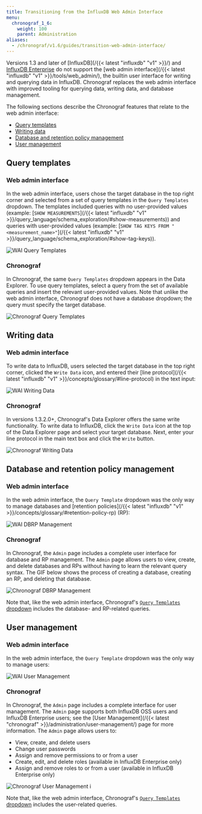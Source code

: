 ```yaml
---
title: Transitioning from the InfluxDB Web Admin Interface
menu:
  chronograf_1_6:
    weight: 100
    parent: Administration
aliases:
  - /chronograf/v1.6/guides/transition-web-admin-interface/
---
```


Versions 1.3 and later of [InfluxDB](/{{< latest "influxdb" "v1" >}}/) and [InfluxDB Enterprise](/enterprise/latest/) do not support the [web admin interface](/{{< latest "influxdb" "v1" >}}/tools/web_admin/), the builtin user interface for writing and querying data in InfluxDB.
Chronograf replaces the web admin interface with improved tooling for querying data, writing data, and database management.

The following sections describe the Chronograf features that relate to the web admin interface:

* [Query templates](#query-templates)
* [Writing data](#writing-data)
* [Database and retention policy management](#database-and-retention-policy-management)
* [User management](#user-management)

## Query templates

### Web admin interface

In the web admin interface, users chose the target database in the top right corner and selected from a set of query templates in the `Query Templates` dropdown.
The templates included queries with no user-provided values (example: [`SHOW MEASUREMENTS`](/{{< latest "influxdb" "v1" >}}/query_language/schema_exploration/#show-measurements)) and queries with user-provided values (example: [`SHOW TAG KEYS FROM "<measurement_name>"`](/{{< latest "influxdb" "v1" >}}/query_language/schema_exploration/#show-tag-keys)).

![WAI Query Templates](/img/chronograf/1-6-g-admin-webtemplates.png)

### Chronograf

In Chronograf, the same `Query Templates` dropdown appears in the Data Explorer.
To use query templates, select a query from the set of available queries and insert the relevant user-provided values.
Note that unlike the web admin interface, Chronograf does not have a database dropdown; the query must specify the target database.

![Chronograf Query Templates](/img/chronograf/1-6-g-admin-chronotemplates.png)

## Writing data

### Web admin interface

To write data to InfluxDB, users selected the target database in the top right corner, clicked the `Write Data` icon, and entered their [line protocol](/{{< latest "influxdb" "v1" >}}/concepts/glossary/#line-protocol) in the text input:

![WAI Writing Data](/img/chronograf/1-6-g-admin-write.png)

### Chronograf

In versions 1.3.2.0+, Chronograf's Data Explorer offers the same write functionality.
To write data to InfluxDB, click the `Write Data` icon at the top of the Data Explorer page and select your target database.
Next, enter your line protocol in the main text box and click the `Write` button.

![Chronograf Writing Data](/img/chronograf/1-6-g-admin-chronowrite.png)

## Database and retention policy management

### Web admin interface

In the web admin interface, the `Query Template` dropdown was the only way to manage databases and [retention policies](/{{< latest "influxdb" "v1" >}}/concepts/glossary/#retention-policy-rp) (RP):

![WAI DBRP Management](/img/chronograf/1-6-g-admin-webdbrp.png)

### Chronograf

In Chronograf, the `Admin` page includes a complete user interface for database and RP management.
The `Admin` page allows users to view, create, and delete databases and RPs without having to learn the relevant query syntax.
The GIF below shows the process of creating a database, creating an RP, and deleting that database.

![Chronograf DBRP Management](/img/chronograf/1-6-g-admin-chronodbrp.gif)

Note that, like the web admin interface, Chronograf's [`Query Templates` dropdown](#chronograf) includes the database- and RP-related queries.

## User management

### Web admin interface

In the web admin interface, the `Query Template` dropdown was the only way to manage users:

![WAI User Management](/img/chronograf/1-6-g-admin-webuser.png)

### Chronograf

In Chronograf, the `Admin` page includes a complete interface for user management.
The `Admin` page supports both InfluxDB OSS users and InfluxDB Enterprise users; see the [User Management](/{{< latest "chronograf" >}}/administration/user-management/) page for more information.
The `Admin` page allows users to:

* View, create, and delete users
* Change user passwords
* Assign and remove permissions to or from a user
* Create, edit, and delete roles (available in InfluxDB Enterprise only)
* Assign and remove roles to or from a user (available in InfluxDB Enterprise only)

![Chronograf User Management i](/img/chronograf/1-6-g-admin-chronousers1.png)

Note that, like the web admin interface, Chronograf's [`Query Templates` dropdown](#chronograf) includes the user-related queries.
